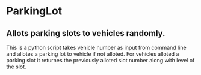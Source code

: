 # ParkingLot
## Allots parking slots to vehicles randomly.

This is a python script takes vehicle number as input from command line and allotes a parking lot to vehicle if not alloted. 
For vehicles alloted a parking slot it returnes the previously alloted slot number along with level of the slot.


